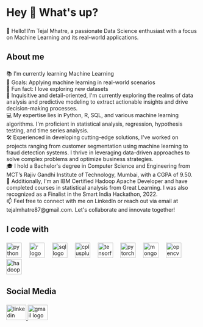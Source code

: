 <h1 align="left">Hey 👋 What's up?</h1>

###

<p align="left">👋 Hello! I'm Tejal Mhatre, a passionate Data Science enthusiast with a focus on Machine Learning and its real-world applications.</p>

###

<h2 align="left">About me</h2>

###

<p align="left">📚 I'm currently learning Machine Learning<br>🎯 Goals: Applying machine learning in real-world scenarios<br>🎲 Fun fact: I love exploring new datasets<br> 
🔬 Inquisitive and detail-oriented, I'm currently exploring the realms of data analysis and predictive modeling to extract actionable insights and drive decision-making processes.<br>
💻 My expertise lies in Python, R, SQL, and various machine learning algorithms. I'm proficient in statistical analysis, regression, hypothesis testing, and time series analysis.<br>
🛠️ Experienced in developing cutting-edge solutions, I've worked on projects ranging from customer segmentation using machine learning to fraud detection systems. I thrive in leveraging data-driven approaches to solve complex problems and optimize business strategies.<br>
🎓 I hold a Bachelor's degree in Computer Science and Engineering from MCT’s Rajiv Gandhi Institute of Technology, Mumbai, with a CGPA of 9.50.<br>
🏅 Additionally, I'm an IBM Certified Hadoop Apache Developer and have completed courses in statistical analysis from Great Learning. I was also recognized as a Finalist in the Smart India Hackathon, 2022.<br>
📫 Feel free to connect with me on LinkedIn or reach out via email at tejalmhatre87@gmail.com. Let's collaborate and innovate together!</p>


###

<h2 align="left">I code with</h2>

###

<div align="left">
  <img src="https://cdn.jsdelivr.net/gh/devicons/devicon/icons/python/python-original.svg" height="40" alt="python logo"  />
  <img width="12" />
  <img src="https://cdn.jsdelivr.net/gh/devicons/devicon/icons/r/r-original.svg" height="40" alt="r logo"  />
  <img width="12" />
  <img src="https://cdn.jsdelivr.net/gh/devicons/devicon@latest/icons/azuresqldatabase/azuresqldatabase-original.svg" height="40" alt="sql logo"  />
  <img width="12" />
  <img src="https://cdn.jsdelivr.net/gh/devicons/devicon/icons/cplusplus/cplusplus-original.svg" height="40" alt="cplusplus logo"  />
  <img width="12" />
  <img src="https://cdn.jsdelivr.net/gh/devicons/devicon/icons/tensorflow/tensorflow-original.svg" height="40" alt="tensorflow logo"  />
  <img width="12" />
  <img src="https://cdn.jsdelivr.net/gh/devicons/devicon/icons/pytorch/pytorch-original.svg" height="40" alt="pytorch logo"  />
  <img width="12" />
  <img src="https://cdn.jsdelivr.net/gh/devicons/devicon/icons/mongodb/mongodb-original.svg" height="40" alt="mongodb logo"  />
  <img width="12" />
  <img src="https://cdn.jsdelivr.net/gh/devicons/devicon@latest/icons/opencv/opencv-original.svg" height="40" alt="opencv logo"  />
  <img width="12" />
  <img src="https://cdn.jsdelivr.net/gh/devicons/devicon@latest/icons/hadoop/hadoop-original.svg" height="40" alt="hadoop logo"  />
  <img width="12" />
  
</div>

###

<h2 align="left">Social Media</h2>

###

<div align="left">
  <a href="linkedin.com/in/tejal-mhatre-bb6747247">
    <img src="https://raw.githubusercontent.com/maurodesouza/profile-readme-generator/master/src/assets/icons/social/linkedin/default.svg" width="52" height="40" alt="linkedin logo"  />
  </a>
  <a href="tejalmhatre87@gmail.com">
    <img src="https://raw.githubusercontent.com/maurodesouza/profile-readme-generator/master/src/assets/icons/social/gmail/default.svg" width="52" height="40" alt="gmail logo"  />
  </a>

<!---
tejall18/tejall18 is a ✨ special ✨ repository because its `README.md` (this file) appears on your GitHub profile.
You can click the Preview link to take a look at your changes.
--->
